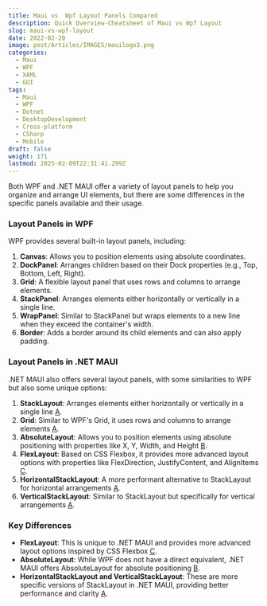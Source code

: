 ```yaml
---
title: Maui vs  Wpf Layout Panels Compared
description: Quick Overview-Cheatsheet of Maui vs Wpf Layout
slug: maui-vs-wpf-layout
date: 2022-02-20
image: post/Articles/IMAGES/mauilogo3.png
categories:
  - Maui
  - WPF
  - XAML
  - GUI
tags:
  - Maui
  - WPF
  - Dotnet
  - DesktopDevelopment
  - Cross-platform
  - CSharp
  - Mobile
draft: false
weight: 171
lastmod: 2025-02-09T22:31:41.299Z
---
```

Both WPF and .NET MAUI offer a variety of layout panels to help you organize and arrange UI elements, but there are some differences in the specific panels available and their usage.

### Layout Panels in WPF

WPF provides several built-in layout panels, including:

1. **Canvas**: Allows you to position elements using absolute coordinates.
2. **DockPanel**: Arranges children based on their Dock properties (e.g., Top, Bottom, Left, Right).
3. **Grid**: A flexible layout panel that uses rows and columns to arrange elements.
4. **StackPanel**: Arranges elements either horizontally or vertically in a single line.
5. **WrapPanel**: Similar to StackPanel but wraps elements to a new line when they exceed the container's width.
6. **Border**: Adds a border around its child elements and can also apply padding.

### Layout Panels in .NET MAUI

.NET MAUI also offers several layout panels, with some similarities to WPF but also some unique options:

1. **StackLayout**: Arranges elements either horizontally or vertically in a single line [A](https://learn.microsoft.com/en-us/dotnet/maui/user-interface/layouts/?view=net-maui-9.0\&copilot_analytics_metadata=eyJldmVudEluZm9fbWVzc2FnZUlkIjoiRlNUMmFDcFUxdGpocm51WThkZGQ1IiwiZXZlbnRJbmZvX2NsaWNrU291cmNlIjoiY2l0YXRpb25MaW5rIiwiZXZlbnRJbmZvX2NvbnZlcnNhdGlvbklkIjoiUVpWZTNISG9uUmFDZThwQ3RGWU14IiwiZXZlbnRJbmZvX2NsaWNrRGVzdGluYXRpb24iOiJodHRwczpcL1wvbGVhcm4ubWljcm9zb2Z0LmNvbVwvZW4tdXNcL2RvdG5ldFwvbWF1aVwvdXNlci1pbnRlcmZhY2VcL2xheW91dHNcLz92aWV3PW5ldC1tYXVpLTkuMCJ9\&citationMarker=9F742443-6C92-4C44-BF58-8F5A7C53B6F1).
2. **Grid**: Similar to WPF's Grid, it uses rows and columns to arrange elements [A](https://learn.microsoft.com/en-us/dotnet/maui/user-interface/layouts/?view=net-maui-9.0\&copilot_analytics_metadata=eyJldmVudEluZm9fY2xpY2tTb3VyY2UiOiJjaXRhdGlvbkxpbmsiLCJldmVudEluZm9fY29udmVyc2F0aW9uSWQiOiJRWlZlM0hIb25SYUNlOHBDdEZZTXgiLCJldmVudEluZm9fbWVzc2FnZUlkIjoiRlNUMmFDcFUxdGpocm51WThkZGQ1IiwiZXZlbnRJbmZvX2NsaWNrRGVzdGluYXRpb24iOiJodHRwczpcL1wvbGVhcm4ubWljcm9zb2Z0LmNvbVwvZW4tdXNcL2RvdG5ldFwvbWF1aVwvdXNlci1pbnRlcmZhY2VcL2xheW91dHNcLz92aWV3PW5ldC1tYXVpLTkuMCJ9\&citationMarker=9F742443-6C92-4C44-BF58-8F5A7C53B6F1).
3. **AbsoluteLayout**: Allows you to position elements using absolute positioning with properties like X, Y, Width, and Height [B](https://learn.microsoft.com/en-us/dotnet/maui/user-interface/layouts/custom?view=net-maui-9.0\&copilot_analytics_metadata=eyJldmVudEluZm9fbWVzc2FnZUlkIjoiRlNUMmFDcFUxdGpocm51WThkZGQ1IiwiZXZlbnRJbmZvX2NsaWNrU291cmNlIjoiY2l0YXRpb25MaW5rIiwiZXZlbnRJbmZvX2NsaWNrRGVzdGluYXRpb24iOiJodHRwczpcL1wvbGVhcm4ubWljcm9zb2Z0LmNvbVwvZW4tdXNcL2RvdG5ldFwvbWF1aVwvdXNlci1pbnRlcmZhY2VcL2xheW91dHNcL2N1c3RvbT92aWV3PW5ldC1tYXVpLTkuMCIsImV2ZW50SW5mb19jb252ZXJzYXRpb25JZCI6IlFaVmUzSEhvblJhQ2U4cEN0RllNeCJ9\&citationMarker=9F742443-6C92-4C44-BF58-8F5A7C53B6F1).
4. **FlexLayout**: Based on CSS Flexbox, it provides more advanced layout options with properties like FlexDirection, JustifyContent, and AlignItems [C](https://learn.microsoft.com/en-us/dotnet/maui/user-interface/layouts/flexlayout?view=net-maui-9.0\&copilot_analytics_metadata=eyJldmVudEluZm9fbWVzc2FnZUlkIjoiRlNUMmFDcFUxdGpocm51WThkZGQ1IiwiZXZlbnRJbmZvX2NvbnZlcnNhdGlvbklkIjoiUVpWZTNISG9uUmFDZThwQ3RGWU14IiwiZXZlbnRJbmZvX2NsaWNrRGVzdGluYXRpb24iOiJodHRwczpcL1wvbGVhcm4ubWljcm9zb2Z0LmNvbVwvZW4tdXNcL2RvdG5ldFwvbWF1aVwvdXNlci1pbnRlcmZhY2VcL2xheW91dHNcL2ZsZXhsYXlvdXQ/dmlldz1uZXQtbWF1aS05LjAiLCJldmVudEluZm9fY2xpY2tTb3VyY2UiOiJjaXRhdGlvbkxpbmsifQ%3D%3D\&citationMarker=9F742443-6C92-4C44-BF58-8F5A7C53B6F1).
5. **HorizontalStackLayout**: A more performant alternative to StackLayout for horizontal arrangements [A](https://learn.microsoft.com/en-us/dotnet/maui/user-interface/layouts/?view=net-maui-9.0\&copilot_analytics_metadata=eyJldmVudEluZm9fbWVzc2FnZUlkIjoiRlNUMmFDcFUxdGpocm51WThkZGQ1IiwiZXZlbnRJbmZvX2NsaWNrRGVzdGluYXRpb24iOiJodHRwczpcL1wvbGVhcm4ubWljcm9zb2Z0LmNvbVwvZW4tdXNcL2RvdG5ldFwvbWF1aVwvdXNlci1pbnRlcmZhY2VcL2xheW91dHNcLz92aWV3PW5ldC1tYXVpLTkuMCIsImV2ZW50SW5mb19jbGlja1NvdXJjZSI6ImNpdGF0aW9uTGluayIsImV2ZW50SW5mb19jb252ZXJzYXRpb25JZCI6IlFaVmUzSEhvblJhQ2U4cEN0RllNeCJ9\&citationMarker=9F742443-6C92-4C44-BF58-8F5A7C53B6F1).
6. **VerticalStackLayout**: Similar to StackLayout but specifically for vertical arrangements [A](https://learn.microsoft.com/en-us/dotnet/maui/user-interface/layouts/?view=net-maui-9.0\&copilot_analytics_metadata=eyJldmVudEluZm9fY2xpY2tEZXN0aW5hdGlvbiI6Imh0dHBzOlwvXC9sZWFybi5taWNyb3NvZnQuY29tXC9lbi11c1wvZG90bmV0XC9tYXVpXC91c2VyLWludGVyZmFjZVwvbGF5b3V0c1wvP3ZpZXc9bmV0LW1hdWktOS4wIiwiZXZlbnRJbmZvX21lc3NhZ2VJZCI6IkZTVDJhQ3BVMXRqaHJudVk4ZGRkNSIsImV2ZW50SW5mb19jb252ZXJzYXRpb25JZCI6IlFaVmUzSEhvblJhQ2U4cEN0RllNeCIsImV2ZW50SW5mb19jbGlja1NvdXJjZSI6ImNpdGF0aW9uTGluayJ9\&citationMarker=9F742443-6C92-4C44-BF58-8F5A7C53B6F1).

### Key Differences

* **FlexLayout**: This is unique to .NET MAUI and provides more advanced layout options inspired by CSS Flexbox [C](https://learn.microsoft.com/en-us/dotnet/maui/user-interface/layouts/flexlayout?view=net-maui-9.0\&copilot_analytics_metadata=eyJldmVudEluZm9fY29udmVyc2F0aW9uSWQiOiJRWlZlM0hIb25SYUNlOHBDdEZZTXgiLCJldmVudEluZm9fY2xpY2tTb3VyY2UiOiJjaXRhdGlvbkxpbmsiLCJldmVudEluZm9fY2xpY2tEZXN0aW5hdGlvbiI6Imh0dHBzOlwvXC9sZWFybi5taWNyb3NvZnQuY29tXC9lbi11c1wvZG90bmV0XC9tYXVpXC91c2VyLWludGVyZmFjZVwvbGF5b3V0c1wvZmxleGxheW91dD92aWV3PW5ldC1tYXVpLTkuMCIsImV2ZW50SW5mb19tZXNzYWdlSWQiOiJGU1QyYUNwVTF0amhybnVZOGRkZDUifQ%3D%3D\&citationMarker=9F742443-6C92-4C44-BF58-8F5A7C53B6F1).
* **AbsoluteLayout**: While WPF does not have a direct equivalent, .NET MAUI offers AbsoluteLayout for absolute positioning [B](https://learn.microsoft.com/en-us/dotnet/maui/user-interface/layouts/custom?view=net-maui-9.0\&copilot_analytics_metadata=eyJldmVudEluZm9fY2xpY2tTb3VyY2UiOiJjaXRhdGlvbkxpbmsiLCJldmVudEluZm9fY2xpY2tEZXN0aW5hdGlvbiI6Imh0dHBzOlwvXC9sZWFybi5taWNyb3NvZnQuY29tXC9lbi11c1wvZG90bmV0XC9tYXVpXC91c2VyLWludGVyZmFjZVwvbGF5b3V0c1wvY3VzdG9tP3ZpZXc9bmV0LW1hdWktOS4wIiwiZXZlbnRJbmZvX2NvbnZlcnNhdGlvbklkIjoiUVpWZTNISG9uUmFDZThwQ3RGWU14IiwiZXZlbnRJbmZvX21lc3NhZ2VJZCI6IkZTVDJhQ3BVMXRqaHJudVk4ZGRkNSJ9\&citationMarker=9F742443-6C92-4C44-BF58-8F5A7C53B6F1).
* **HorizontalStackLayout and VerticalStackLayout**: These are more specific versions of StackLayout in .NET MAUI, providing better performance and clarity [A](https://learn.microsoft.com/en-us/dotnet/maui/user-interface/layouts/?view=net-maui-9.0\&copilot_analytics_metadata=eyJldmVudEluZm9fY29udmVyc2F0aW9uSWQiOiJRWlZlM0hIb25SYUNlOHBDdEZZTXgiLCJldmVudEluZm9fY2xpY2tTb3VyY2UiOiJjaXRhdGlvbkxpbmsiLCJldmVudEluZm9fbWVzc2FnZUlkIjoiRlNUMmFDcFUxdGpocm51WThkZGQ1IiwiZXZlbnRJbmZvX2NsaWNrRGVzdGluYXRpb24iOiJodHRwczpcL1wvbGVhcm4ubWljcm9zb2Z0LmNvbVwvZW4tdXNcL2RvdG5ldFwvbWF1aVwvdXNlci1pbnRlcmZhY2VcL2xheW91dHNcLz92aWV3PW5ldC1tYXVpLTkuMCJ9\&citationMarker=9F742443-6C92-4C44-BF58-8F5A7C53B6F1).
